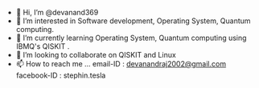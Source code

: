 - 👋 Hi, I’m @devanand369
- 👀 I’m interested in Software development, Operating System, Quantum computing. 
- 🌱 I’m currently learning Operating System, Quantum computing using IBMQ's QISKIT .
- 💞️ I’m looking to collaborate on QISKIT and Linux
- 📫 How to reach me ...
      email-ID : devanandraj2002@gmail.com
      facebook-ID : stephin.tesla

<!---
devanand369/devanand369 is a ✨ special ✨ repository because its `README.md` (this file) appears on your GitHub profile.
You can click the Preview link to take a look at your changes.
--->
